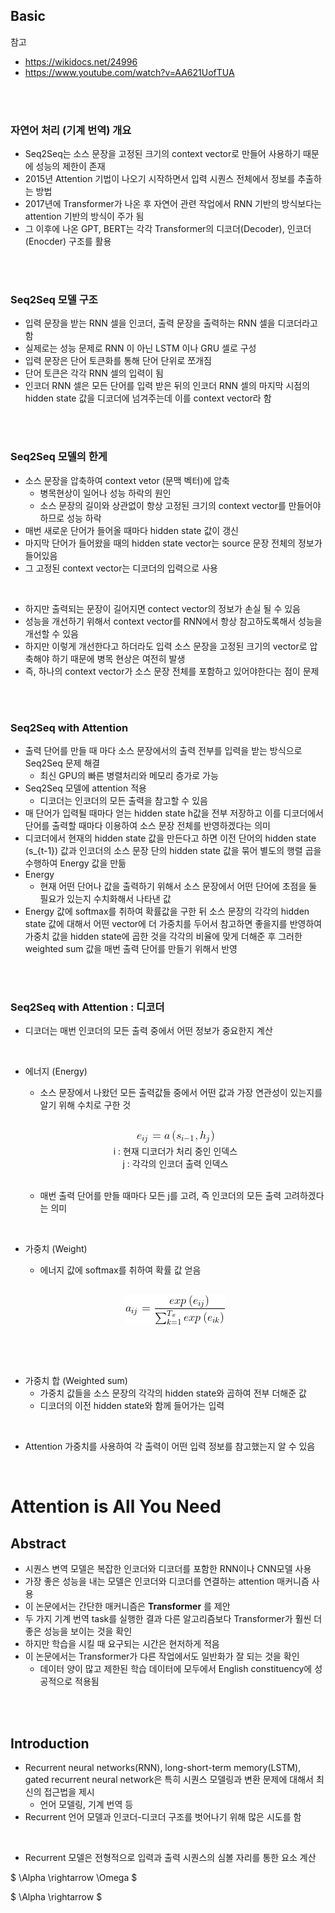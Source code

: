 ## Basic
참고
- https://wikidocs.net/24996
- https://www.youtube.com/watch?v=AA621UofTUA

<br>
<br>

### 자연어 처리 (기계 번역) 개요
- Seq2Seq는 소스 문장을 고정된 크기의 context vector로 만들어 사용하기 때문에 성능의 제한이 존재
- 2015년 Attention 기법이 나오기 시작하면서 입력 시퀀스 전체에서 정보를 추출하는 방법
- 2017년에 Transformer가 나온 후 자연어 관련 작업에서 RNN 기반의 방식보다는 attention 기반의 방식이 주가 됨
- 그 이후에 나온 GPT, BERT는 각각 Transformer의 디코더(Decoder), 인코더 (Enocder) 구조를 활용

<br>
<br>

### Seq2Seq 모델 구조
- 입력 문장을 받는 RNN 셀을 인코더, 출력 문장을 출력하는 RNN 셀을 디코더라고 함
- 실제로는 성능 문제로 RNN 이 아닌 LSTM 이나 GRU 셀로 구성
- 입력 문장은 단어 토큰화를 통해 단어 단위로 쪼개짐
- 단어 토큰은 각각 RNN 셀의 입력이 됨
- 인코더 RNN 셀은 모든 단어를 입력 받은 뒤의 인코더 RNN 셀의 마지막 시점의 hidden state 값을 디코더에 넘겨주는데 이를 context vector라 함 

<br>
<br>

### Seq2Seq 모델의 한게
- 소스 문장을 압축하여 context vetor (문맥 벡터)에 압축
    - 병목현상이 일어나 성능 하락의 원인
    - 소스 문장의 길이와 상관없이 항상 고정된 크기의 context vector를 만들어야 하므로 성능 하락
- 매번 새로운 단어가 들어올 때마다 hidden state 값이 갱신
- 마지막 단어가 들어왔을 때의 hidden state vector는 source 문장 전체의 정보가 들어있음  
- 그 고정된 context vector는 디코더의 입력으로 사용

<br>

- 하지만 출력되는 문장이 길어지면 contect vector의 정보가 손실 될 수 있음 
- 성능을 개선하기 위해서 context vector를 RNN에서 항상 참고하도록해서 성능을 개선할 수 있음
- 하지만 이렇게 개선한다고 하더라도 입력 소스 문장을 고정된 크기의 vector로 압축해야 하기 때문에 병목 현상은 여전히 발생 
- 즉, 하나의 context vector가 소스 문장 전체를 포함하고 있어야한다는 점이 문제

<br>
<br>

### Seq2Seq with Attention
- 출력 단어를 만들 때 마다 소스 문장에서의 출력 전부를 입력을 받는 방식으로 Seq2Seq 문제 해결
    - 최신 GPU의 빠른 병렬처리와 메모리 증가로 가능
- Seq2Seq 모델에 attention 적용
    - 디코더는 인코더의 모든 출력을 참고할 수 있음 
- 매 단어가 입력될 때마다 얻는 hidden state h값을 전부 저장하고 이를 디코더에서 단어를 출력할 때마다 이용하여 소스 문장 전체를 반영하겠다는 의미 
- 디코더에서 현재의 hidden state 값을 만든다고 하면 이전 단어의 hidden state (s_{t-1}) 값과 인코더의 소스 문장 단의 hidden state 값을 묶어 별도의 행렬 곱을 수행하여 Energy 값을 만듦 
- Energy
    - 현재 어떤 단어나 값을 출력하기 위해서 소스 문장에서 어떤 단어에 초점을 둘 필요가 있는지 수치화해서 나타낸 값
- Energy 값에 softmax를 취하여 확률값을 구한 뒤 소스 문장의 각각의 hidden state 값에 대해서 어떤 vector에 더 가중치를 두어서 참고하면 좋을지를 반영하여 가중치 값을 hidden state에 곱한 것을 각각의 비율에 맞게 더해준 후 그러한 weighted sum 값을 매번 출력 단어를 만들기 위해서 반영 


<br>
<br>


### Seq2Seq with Attention : 디코더
- 디코더는 매번 인코더의 모든 출력 중에서 어떤 정보가 중요한지 계산


<br>

- 에너지 (Energy) 
    - 소스 문장에서 나왔던 모든 출력값들 중에서 어떤 값과 가장 연관성이 있는지를 알기 위해 수치로 구한 것 

    <br>

    <p align=center><img src="./images/3/1.png"><br> 
                    i : 현재 디코더가 처리 중인 인덱스 <br>
                    j : 각각의 인코더 출력 인덱스</p>

    <br>

    - 매번 출력 단어를 만들 때마다 모든 j를 고려, 즉 인코더의 모든 출력 고려하겠다는 의미

<br>

- 가중치 (Weight)
    - 에너지 값에 softmax를 취하여 확률 값 얻음
   
    <br>

    <p align=center><img src="./images/3/2.png"></p>

    <br>
<br>

- 가중치 합 (Weighted sum)
    - 가중치 값들을 소스 문장의 각각의 hidden state와 곱하여 전부 더해준 값
    - 디코더의 이전 hidden state와 함께 들어가는 입력


<br>

- Attention 가중치를 사용하여 각 출력이 어떤 입력 정보를 참고했는지 알 수 있음 

<br>

# Attention is All You Need
## Abstract 
- 시퀀스 변역 모델은 복잡한 인코더와 디코더를 포함한 RNN이나 CNN모델 사용
- 가장 좋은 성능을 내는 모델은 인코더와 디코더를 연결하는 attention 매커니즘 사용
- 이 논문에서는 간단한 매커니즘은 **Transformer** 를 제안
- 두 가지 기계 번역 task를 실행한 결과 다른 알고리즘보다 Transformer가 훨씬 더 좋은 성능을 보이는 것을 확인
- 하지만 학습을 시킬 때 요구되는 시간은 현저하게 적음
- 이 논문에서는 Transformer가 다른 작업에서도 일반화가 잘 되는 것을 확인 
    - 데이터 양이 많고 제한된 학습 데이터에 모두에서 English constituency에 성공적으로 적용됨

<br>
<br>

## Introduction
- Recurrent neural networks(RNN), long-short-term memory(LSTM), gated recurrent neural network은 특히 시퀀스 모델링과 변환 문제에 대해서 최신의 접근법을 제시
    - 언어 모델링, 기계 번역 등
- Recurrent 언어 모델과 인코더-디코더 구조를 벗어나기 위해 많은 시도를 함

<br>

- Recurrent 모델은 전형적으로 입력과 출력 시퀀스의 심볼 자리를 통한 요소 계산

$ \Alpha \rightarrow \Omega $

$ \Alpha \rightarrow  $
